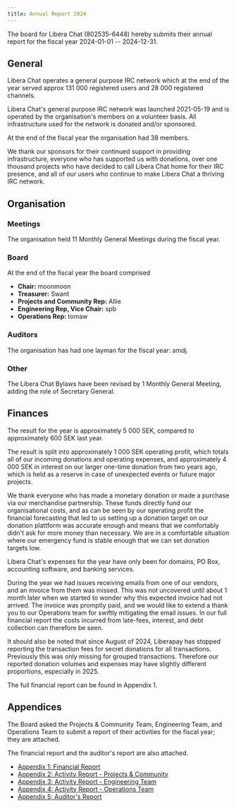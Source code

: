 ```yaml
---
title: Annual Report 2024
---
```


The board for Libera Chat (802535-6448) hereby submits their annual report
for the fiscal year 2024-01-01 -- 2024-12-31.

## General

Libera Chat operates a general purpose IRC network which at the end of the
year served approx 131 000 registered users and 28 000 registered channels.

Libera Chat's general purpose IRC network was launched 2021-05-19 and is
operated by the organisation's members on a volunteer basis. All
infrastructure used for the network is donated and/or sponsored.

At the end of the fiscal year the organisation had 38 members.

We thank our sponsors for their continued support in providing infrastructure,
everyone who has supported us with donations, over one thousand projects
who have decided to call Libera Chat home for their IRC presence, and all of
our users who continue to make Libera Chat a thriving IRC network.

## Organisation

### Meetings

The organisation held 11 Monthly General Meetings during the fiscal year.

### Board

At the end of the fiscal year the board comprised

- **Chair:** moonmoon
- **Treasurer:** Swant
- **Projects and Community Rep:** Allie
- **Engineering Rep, Vice Chair:** spb
- **Operations Rep:** tomaw

### Auditors

The organisation has had one layman for the fiscal year: amdj.

### Other

The Libera Chat Bylaws have been revised by 1 Monthly General Meeting, adding
the role of Secretary General.

## Finances

The result for the year is approximately 5 000 SEK, compared to approximately
600 SEK last year.

The result is split into approximately 1 000 SEK operating profit, which totals
all of our incoming donations and operating expenses, and approximately
4 000 SEK in interest on our larger one-time donation from two years ago, which
is held as a reserve in case of unexpected events or future major projects.

We thank everyone who has made a monetary donation or made a purchase via
our merchandise partnership. These funds directly fund our organisational
costs, and as can be seen by our operating profit the financial forecasting
that led to us setting up a donation target on our donation plattform was
accurate enough and means that we comfortably didn't ask for more money than
necessary. We are in a comfortable situation where our emergency fund is
stable enough that we can set donation targets low.

Libera Chat's expenses for the year have only been for domains, PO Box,
accounting software, and banking services.

During the year we had issues receiving emails from one of our vendors, and an
invoice from them was missed. This was not uncovered until about 1 month later
when we started to wonder why this expected invoice had not arrived. The invoice
was promptly paid, and we would like to extend a thank you to our Operations
team for swiftly mitigating the email issues. In our full financial report the
costs incurred from late-fees, interest, and debt collection can therefore be
seen.

It should also be noted that since August of 2024, Liberapay has stopped reporting
the transaction fees for secret donations for all transactions. Previously this
was only missing for grouped transactions. Therefore our reported donation volumes
and expenses may have slightly different proportions, especially in 2025.

The full financial report can be found in Appendix 1.

## Appendices

The Board asked the Projects & Community Team, Engineering Team, and
Operations Team to submit a report of their activities for the fiscal year;
they are attached.

The financial report and the auditor's report are also attached.

- [Appendix 1: Financial Report](./a1-financial-report)
- [Appendix 2: Activity Report - Projects & Community](./a2-activity-report-pac)
- [Appendix 3: Activity Report - Engineering Team](./a3-activity-report-eng)
- [Appendix 4: Activity Report - Operations Team](./a4-activity-report-ops)
- [Appendix 5: Auditor's Report](./a5-auditors-report)
